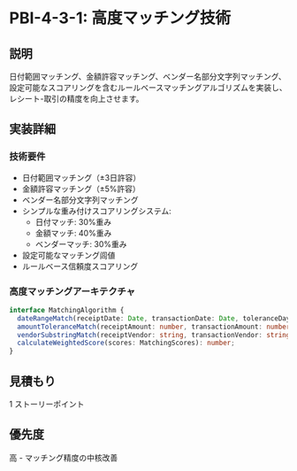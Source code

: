 # PBI-4-3-1: 高度マッチング技術

## 説明

日付範囲マッチング、金額許容マッチング、ベンダー名部分文字列マッチング、設定可能なスコアリングを含むルールベースマッチングアルゴリズムを実装し、レシート-取引の精度を向上させます。

## 実装詳細

### 技術要件

- 日付範囲マッチング（±3日許容）
- 金額許容マッチング（±5%許容）
- ベンダー名部分文字列マッチング
- シンプルな重み付けスコアリングシステム:
  - 日付マッチ: 30%重み
  - 金額マッチ: 40%重み
  - ベンダーマッチ: 30%重み
- 設定可能なマッチング闾値
- ルールベース信頼度スコアリング

### 高度マッチングアーキテクチャ

```typescript
interface MatchingAlgorithm {
  dateRangeMatch(receiptDate: Date, transactionDate: Date, toleranceDays: number): number;
  amountToleranceMatch(receiptAmount: number, transactionAmount: number, tolerancePercent: number): number;
  vendorSubstringMatch(receiptVendor: string, transactionVendor: string): number;
  calculateWeightedScore(scores: MatchingScores): number;
}
```

## 見積もり

1 ストーリーポイント

## 優先度

高 - マッチング精度の中核改善
